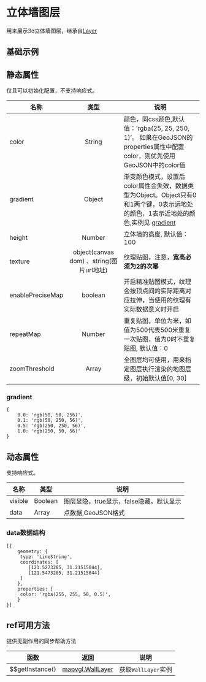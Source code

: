 # 立体墙图层
用来展示3d立体墙图层，继承自[Layer](https://mapv.baidu.com/gl/docs/Layer.html)

## 基础示例

<vuep template="#example"></vuep>

<script v-pre type="text/x-template" id="example">

  <template>
    <div class="bmap-page-container">
      <el-bmap vid="bmapDemo" :tilt="60" :heading="0" :zoom="zoom" :center="center" class="bmap-demo">
        <el-bmapv-view>
            <el-bmapv-wall-layer :height="1200" :gradient="gradient"  :data="data"></el-bmapv-wall-layer>
        </el-bmapv-view>
      </el-bmap>
    </div>
  </template>

  <style>
    .bmap-demo {
      height: 300px;
    }
  </style>

  <script>
  
    module.exports = {
      name: 'bmap-page',
      data() {
        
        return {
          count: 1,
          zoom: 14,
          center: [121.5273285, 31.21515044],
          gradient: {
                  0.0: 'rgb(50, 50, 256)',
                  0.1: 'rgb(50, 250, 56)',
                  0.5: 'rgb(250, 250, 56)',
                  1.0: 'rgb(250, 50, 56)'
              },
          data: [{
              geometry: {
                  type: 'LineString',
                  coordinates: [
                      [121.5273285, 31.21515044],
                      [121.5473285, 31.21515044]
                  ],
              },
              properties: {
                  color: 'green'
                }
              }
              ]
        };
      },
      mounted(){
      },
      methods: {
      }
    };
  </script>

</script>


## 静态属性
仅且可以初始化配置，不支持响应式。

名称 | 类型 | 说明
---|:---:|---
color | String | 颜色，同css颜色,默认值：’rgba(25, 25, 250, 1)’。 如果在GeoJSON的properties属性中配置color，则优先使用GeoJSON中的color值
gradient | Object | 渐变颜色模式，设置后color属性会失效，数据类型为Object。Object只有0和1两个键，0表示远地处的颜色，1表示近地处的颜色,实例见 [gradient](#gradient)
height | Number | 立体墙的高度, 默认值：100
texture | object(canvas dom) 、string(图片url地址) | 纹理贴图，注意，**宽高必须为2的次幂**
enablePreciseMap | boolean | 开启精准贴图模式，纹理会按顶点间的实际距离对应拉伸，当使用的纹理有实际数据意义时开启
repeatMap | Number | 重复贴图，单位为米，如值为500代表500米重复一次贴图，值为0时不重复贴图, 默认值：0
zoomThreshold | Array | 全图层均可使用，用来指定图层执行渲染的地图层级，初始默认值[0, 30]

### gradient
```
{
    0.0: 'rgb(50, 50, 256)',
    0.1: 'rgb(50, 250, 56)',
    0.5: 'rgb(250, 250, 56)',
    1.0: 'rgb(250, 50, 56)'
}
```

## 动态属性
支持响应式。

名称 | 类型 | 说明
---|---|---|
visible | Boolean | 图层显隐，true显示，false隐藏，默认显示
data | Array  | 点数据,GeoJSON格式
                         
### data数据结构
```
[{
    geometry: {
     type: 'LineString',
     coordinates: [
        [121.5273285, 31.21515044],
        [121.5473285, 31.21515044]
     ]
    },
    properties: {
     color: 'rgba(255, 255, 50, 0.5)',
    }
}]
```

## ref可用方法
提供无副作用的同步帮助方法

函数 | 返回 | 说明
---|---|---|
$$getInstance() | [mapvgl.WallLayer](https://mapv.baidu.com/gl/docs/WallLayer.html) | 获取`WallLayer`实例
